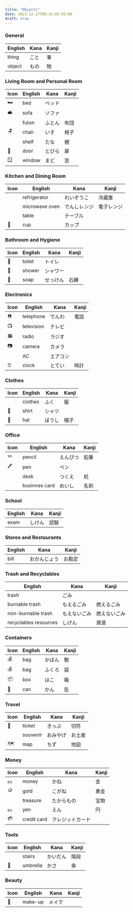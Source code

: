 ```yaml
---
title: "Objects"
date: 2021-12-27T09:25:03-03:00
draft: true
---
```

### General
| English | Kana | Kanji |
|---------|------|-------|
| thing   | こと | 事    |
| object  | もの | 物    |

### Living Room and Personal Room
| Icon | English | Kana     | Kanji |
|------|---------|----------|-------|
| 🛏️   | bed     | ベッド   |       |
| 🛋️   | sofa    | ソファ   |       |
|      | futon   | ふとん   | 布団  |
| 🪑   | chair   | いす     | 椅子  |
|      | shelf   | たな     | 棚    |
| 🚪   | door    | とびら   | 扉    |
| 🪟   | window  | まど     | 窓    |

### Kitchen and Dining Room
| Icon | English        | Kana         | Kanji      |
|------|----------------|--------------|------------|
|      | refrigerator   | れいぞうこ   | 冷蔵庫     |
|      | microwave oven | でんしレンジ | 電子レンジ |
|      | table          | テーブル     |            |
| 🥤   | cup            | カップ       |            |

### Bathroom and Hygiene
| Icon | English | Kana     | Kanji |
|------|---------|----------|-------|
| 🚽   | toilet  | トイレ   |       |      
| 🚿   | shower  | シャワー |       |
| 🧼   | soap    | せっけん | 石鹸  |

### Electronics
| Icon | English    | Kana     | Kanji |
|------|------------|----------|-------|
| ☎️    | telephone  | でんわ   | 電話  |
| 📺   | television | テレビ   |       |
| 📻   | radio      | ラジオ   |       |
| 📷   | camera     | カメラ   |       |
|      | AC         | エアコン |       |
| ⏰   | clock      | とてい   | 時計  |

### Clothes
| Icon | English | Kana   | Kanji |
|------|---------|--------|-------|
|      | clothes | ふく   | 服    |
| 👕   | shirt   | シャツ |       |
| 🧢   | hat     | ぼうし | 帽子  |

### Office
| Icon | English       | Kana     | Kanji |
|------|---------------|----------|-------|
| ✏️    | pencil        | えんぴつ | 鉛筆  |
| 🖊️   | pen           | ペン     |       |
|      | desk          | つくえ   | 机    |
|      | businnes card | めいし   | 名刺  | 

### School
| English | Kana   | Kanji |
|---------|--------|-------|
| exam    | しけん | 試験  |

### Stores and Restaurants
| English | Kana         | Kanji  |
|---------|--------------|--------|
| bill    | おかんじょう | お勘定 |

### Trash and Recyclables
| English               | Kana         | Kanji        |
|-----------------------|--------------|--------------|
| trash                 | ごみ         |              |
| burnable trash        | もえるごみ   | 燃えるごみ   |
| non-burnable trash    | もえないごみ | 燃えないごみ |
| recyclables resources | しげん       | 資源         |

### Containers
| Icon | English | Kana   | Kanji |
|------|---------|--------|-------|
| 💰   | bag     | かばん | 鞄    |
| 💰   | bag     | ふくろ | 袋    |
| 📦   | box     | はこ   | 箱    |
| 🥫   | can     | かん   | 缶    |

### Travel
| Icon | English  | Kana     | Kanji  |
|------|----------|----------|--------|
| 🎫   | ticket   | きっぷ   | 切符   |
|      | souvenir | おみやげ | お土産 |
| 🗺️   | map      | ちず     | 地図   |

### Money
| Icon | English     | Kana             | Kanji |
|------|-------------|------------------|-------|
| 💵   | money       | かね             | 金    |
| 🪙   | gold        | こがね           | 黄金  |
|      | treasure    | たからもの       | 宝物  |
| 💴   | yen         | えん             | 円    |
| 💳   | credit card | クレジットカード |       |

### Tools
| Icon | English  | Kana     | Kanji |
|------|----------|----------|-------|
|      | stairs   | かいだん | 階段  |
| 🌂   | umbrella | かさ     | 傘    |

### Beauty
| Icon | English | Kana   | Kanji |
|------|---------|--------|-------|
| 💄   | make-up | メイク |       |
